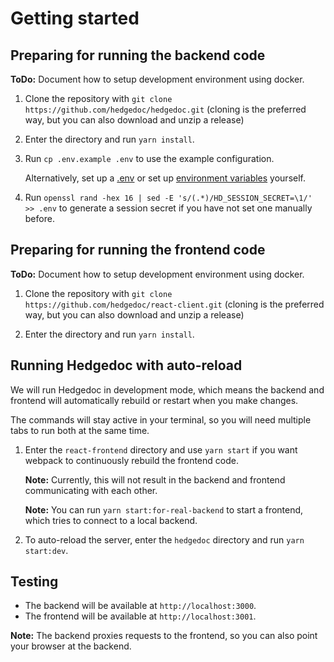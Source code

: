 # Getting started

## Preparing for running the backend code

**ToDo:** Document how to setup development environment using docker.

1. Clone the repository with `git clone https://github.com/hedgedoc/hedgedoc.git`
   (cloning is the preferred way, but you can also download and unzip a release)

2. Enter the directory and run `yarn install`.

3. Run `cp .env.example .env` to use the example configuration.

   Alternatively, set up a [.env](../config/index.md) or set up
   [environment variables](../config/index.md) yourself.
   
4. Run `openssl rand -hex 16 | sed -E 's/(.*)/HD_SESSION_SECRET=\1/' >> .env` to generate a session secret if you have not set one manually before.
 
 ## Preparing for running the frontend code

**ToDo:** Document how to setup development environment using docker.

1. Clone the repository with `git clone https://github.com/hedgedoc/react-client.git`
   (cloning is the preferred way, but you can also download and unzip a release)

2. Enter the directory and run `yarn install`.

## Running Hedgedoc with auto-reload

We will run Hedgedoc in development mode, which means the backend and frontend will automatically rebuild or restart when you make changes.

The commands will stay active in your terminal, so you will need multiple tabs
to run both at the same time.

1. Enter the `react-frontend` directory and use `yarn start` if you want webpack to continuously rebuild the frontend
   code.
   
   **Note:** Currently, this will not result in the backend and frontend communicating with each other.
   
   **Note:** You can run `yarn start:for-real-backend` to start a frontend, which tries to connect to a local backend.

2. To auto-reload the server, enter the `hedgedoc` directory and run `yarn start:dev`.

## Testing

- The backend will be available at `http://localhost:3000`.
- The frontend will be available at `http://localhost:3001`.

**Note:** The backend proxies requests to the frontend, so you can also point your browser at the backend.
